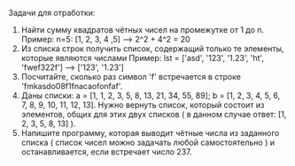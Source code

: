 Задачи для отработки:
 1. Найти сумму квадратов чётных чисел на промежутке от 1 до n. Пример: n=5: [1, 2, 3, 4 ,5] --> 2^2 + 4^2 = 20
 2. Из списка строк получить список, содержащий только те элементы, которые являются числами Пример: lst = ['asd', '123', '1.23', 'ht', 'fwef322f'] --> ['123', '1.23']
 3. Посчитайте, сколько раз символ 'f' встречается в строке 'fmkasdo08f1fnacaofonfaf'.
 4. Даны списки: a = [1, 1, 2, 3, 5, 8, 13, 21, 34, 55, 89]; b = [1, 2, 3, 4, 5, 6, 7, 8, 9, 10, 11, 12, 13]. Нужно вернуть список, который состоит из элементов, общих для этих двух списков ( в данном случае ответ: [1, 2, 3, 5, 8, 13] ).
 5. Напишите программу, которая выводит чётные числа из заданного списка ( список чисел можно задачать любой самостоятельно ) и останавливается, если встречает число 237.